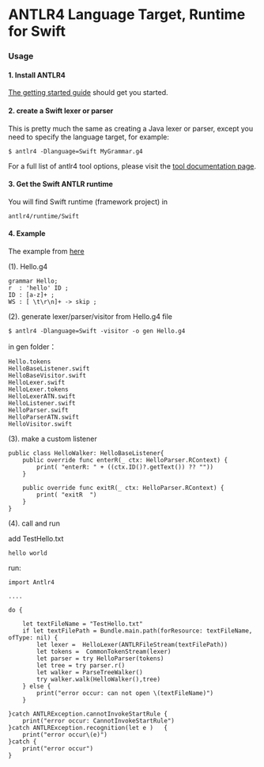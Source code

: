 # ANTLR4 Language Target, Runtime for Swift

### Usage

#### 1. Install ANTLR4

[The getting started guide](getting-started.md) should get you started.

#### 2. create a Swift lexer or parser
This is pretty much the same as creating a Java lexer or parser, except you need to specify the language target, for example:

```
$ antlr4 -Dlanguage=Swift MyGrammar.g4
```
For a full list of antlr4 tool options, please visit the [tool documentation page](tool-options.md).

#### 3. Get the Swift ANTLR runtime
You will find Swift runtime (framework project) in

```
antlr4/runtime/Swift 
```

#### 4. Example

The example from [here](https://github.com/janyou/Antlr-Swift-Runtime/tree/master/Test)

(1). Hello.g4


```
grammar Hello;
r  : 'hello' ID ;          
ID : [a-z]+ ;              
WS : [ \t\r\n]+ -> skip ;  
```

(2). generate lexer/parser/visitor from Hello.g4 file

```
$ antlr4 -Dlanguage=Swift -visitor -o gen Hello.g4
```

in gen folder：

```
Hello.tokens
HelloBaseListener.swift
HelloBaseVisitor.swift
HelloLexer.swift
HelloLexer.tokens
HelloLexerATN.swift
HelloListener.swift
HelloParser.swift
HelloParserATN.swift
HelloVisitor.swift 
```

(3). make a custom listener

```
public class HelloWalker: HelloBaseListener{
    public override func enterR(_ ctx: HelloParser.RContext) {
        print( "enterR: " + ((ctx.ID()?.getText()) ?? ""))
    }

    public override func exitR(_ ctx: HelloParser.RContext) {
        print( "exitR  ")
    }
}

```

(4). call and run



add TestHello.txt

```
hello world
```

run:

```
import Antlr4

....

do {

	let textFileName = "TestHello.txt"
	if let textFilePath = Bundle.main.path(forResource: textFileName, ofType: nil) {
    	let lexer =  HelloLexer(ANTLRFileStream(textFilePath))
    	let tokens =  CommonTokenStream(lexer)
    	let parser = try HelloParser(tokens)
    	let tree = try parser.r()
    	let walker = ParseTreeWalker()
    	try walker.walk(HelloWalker(),tree)
	} else {
    	print("error occur: can not open \(textFileName)")
	}

}catch ANTLRException.cannotInvokeStartRule {
    print("error occur: CannotInvokeStartRule")
}catch ANTLRException.recognition(let e )   {
    print("error occur\(e)")
}catch {
    print("error occur")
}
```


